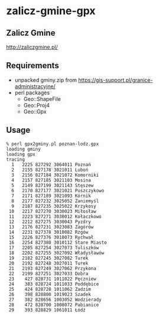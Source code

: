 # zalicz-gmine-gpx

## Zalicz Gmine
http://zaliczgmine.pl/

## Requirements

* unpacked gminy.zip from https://gis-support.pl/granice-administracyjne/
* perl packages
    * Geo::ShapeFile 
    * Geo::Proj4
    * Geo::Gpx
 
## Usage

```
% perl gpx2gminy.pl poznan-lodz.gpx
loading gminy
loading gpx
tracing
  1   2225 827292 3064011 Poznań
  2   2155 827178 3021011 Luboń
  3   2156 827184 3021072 Komorniki
  4   2157 827185 3021103 Mosina
  5   2149 827199 3021143 Stęszew
  6   2170 827177 3021021 Puszczykowo
  7   2171 827189 3021093 Kórnik
  8   2177 827232 3025052 Zaniemyśl
  9   2187 827235 3025022 Krzykosy
 10   2217 827270 3030023 Miłosław
 11   2223 827271 3030012 Kołaczkowo
 12   2212 827275 3030043 Pyzdry
 13   2176 827231 3023083 Zagórów
 14   2231 827378 3010082 Rzgów
 15   2226 827376 3010073 Rychwał
 16   2254 827380 3010112 Stare Miasto
 17   2205 827254 3027073 Tuliszków
 18   2202 827255 3027092 Władysławów
 19   2182 827245 3027082 Turek
 20   2192 827248 3027011 Turek
 21   2193 827249 3027062 Przykona
 22   2199 827251 3027033 Dobra
 23    427 828731 1011022 Pęczniew
 24    383 828724 1011033 Poddębice
 25    424 828728 1011062 Zadzim
 26    398 828800 1019023 Szadek
 27    382 828656 1003052 Wodzierady
 28    472 828700 1008072 Pabianice
 29    393 828829 1061011 Łódź

```
